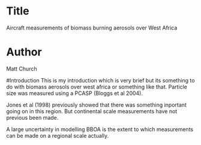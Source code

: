 # Title
Aircraft measurements of biomass burning aerosols over West Africa

# Author
Matt Church

#Introduction
This is my introduction which is very brief but its something to do with biomass aerosols over west africa or something like
that.
Particle size was measured using a PCASP (Bloggs et al 2004).

Jones et al (1998) previously showed that there was something inportant going on in this region. 
But continental scale measurements have not previous been made. 

A large uncertainty in modelling BBOA is the extent to which
measurements can be made on a regional scale actually.
